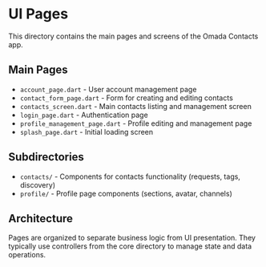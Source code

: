 # UI Pages

This directory contains the main pages and screens of the Omada Contacts app.

## Main Pages

- `account_page.dart` - User account management page
- `contact_form_page.dart` - Form for creating and editing contacts
- `contacts_screen.dart` - Main contacts listing and management screen
- `login_page.dart` - Authentication page
- `profile_management_page.dart` - Profile editing and management page
- `splash_page.dart` - Initial loading screen

## Subdirectories

- `contacts/` - Components for contacts functionality (requests, tags, discovery)
- `profile/` - Profile page components (sections, avatar, channels)

## Architecture

Pages are organized to separate business logic from UI presentation. They typically use controllers from the core directory to manage state and data operations.